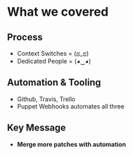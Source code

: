 <!SLIDE>
# What we covered
## Process

* Context Switches = (ಥ\_ಥ)
* Dedicated People = (◕‿◕)

## Automation & Tooling

* Github, Travis, Trello
* Puppet Webhooks automates all three

## Key Message

* **Merge more patches with automation**
